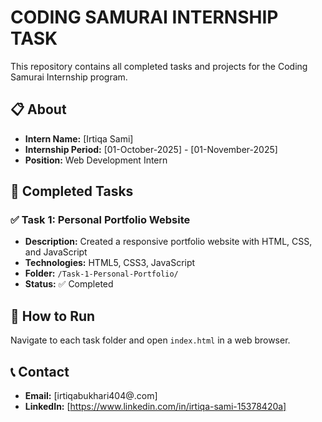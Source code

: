 # CODING SAMURAI INTERNSHIP TASK

This repository contains all completed tasks and projects for the Coding Samurai Internship program.

## 📋 About
- **Intern Name:** [Irtiqa Sami]
- **Internship Period:** [01-October-2025] - [01-November-2025]
- **Position:** Web Development Intern

## 📁 Completed Tasks

### ✅ Task 1: Personal Portfolio Website
- **Description:** Created a responsive portfolio website with HTML, CSS, and JavaScript
- **Technologies:** HTML5, CSS3, JavaScript
- **Folder:** `/Task-1-Personal-Portfolio/`
- **Status:** ✅ Completed

## 🚀 How to Run
Navigate to each task folder and open `index.html` in a web browser.

## 📞 Contact
- **Email:** [irtiqabukhari404@.com]
- **LinkedIn:** [https://www.linkedin.com/in/irtiqa-sami-15378420a]